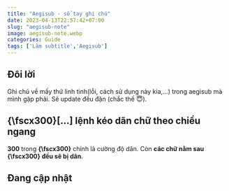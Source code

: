 ```yaml
---
title: "Aegisub - sổ tay ghi chú"
date: 2023-04-13T22:57:42+07:00
slug: "aegisub-note"
image: aegisub-note.webp
categories: Guide
tags: ['Làm subtitle','Aegisub']
---
```

## Đôi lời   
Ghi chú về mấy thứ linh tinh(lỗi, cách sử dụng này kia,...) trong aegisub mà mình gặp phải. Sẽ update đều đặn (chắc thế 😇).   
## {\fscx300}[...] lệnh kéo dãn chữ theo chiều ngang
**300** trong **{\fscx300}** chính là cường độ dãn. Còn **các chữ nằm sau {\fscx300} đều sẽ bị dãn**. 
## Đang cập nhật

